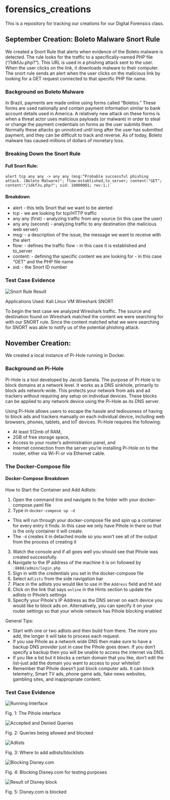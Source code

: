 # forensics_creations
This is a repository for tracking our creations for our Digital Forensics class.
## September Creation: Boleto Malware Snort Rule

We created a Snort Rule that alerts when evidence of the Boleto malware is detected. The rule looks for the traffic to a specifically-named PHP file (“/1dkfJu.php?”). This URL is used in a phishing attack sent to the user. When the user clicks on the link, it downloads malware to their computer. The snort rule sends an alert when the user clicks on the malicious link by looking for a GET request connected to that specific PHP file name.

### Background on Boleto Malware

In Brazil, payments are made online using forms called “Boletos.” These forms are used nationally and contain payment information similar to bank account details used in America. A relatively new attack on these forms is when a threat actor uses malicious payloads (or malware) in order to steal or change the payment credentials on forms as the user submits them. Normally these attacks go unnoticed until long after the user has submitted payment, and they can be difficult to track and reverse. As of today, Boleto malware has caused millions of dollars of monetary loss. 


### Breaking Down the Snort Rule

#### Full Snort Rule: 

```
alert tcp any any -> any any (msg:“Probable successful phishing attack. (Boleto Malware)"; flow:established,to_server; content:"GET"; content:"/1dkfJu.php?"; sid: 10000001; rev:1;) 
```

#### Breakdown

- alert - this tells Snort that we want to be alerted
- tcp - we are looking for tcp/HTTP traffic
- any any (first) - analyzing traffic from any source (in this case the user)
- any any (second) - analyzing traffic to any destination (the malicious web server)
- msg: - a description of the issue, the message we want to receive with the alert
- flow: - defines the traffic flow - in this case it is established and to_server
- content: - defining the specific content we are looking for - in this case “GET” and the PHP file name
- sid: - the Snort ID number

### Test Case Evidence

![Snort Rule Result](./imgs/septembercreationscreenshot.png)

Applications Used:
Kali Linux VM
Wireshark
SNORT

To begin the test case we analyzed Wireshark traffic. The source and destination found on Wireshark matched the content we were searching for with our SNORT rule. Since the content matched what we were searching for SNORT was able to notify us of the potential phishing attack. 

## November Creation: 

We created a local instance of Pi-Hole running in Docker. 

### Background on Pi-Hole

Pi-Hole is a tool developed by Jacob Samela. The purpose of Pi-Hole is to block domains at a network level. It works as a DNS sinkhole, primarily to block ads network-wide. This protects your network from ads and ad trackers without requiring any setup on individual devices. These blocks can be applied to any network device using the Pi-Hole as its DNS server.

Using Pi-Hole allows users to escape the hassle and tediousness of having to block ads and trackers manually on each individual device, including web browsers, phones, tablets, and IoT devices. Pi-Hole requires the following:

- At least 512mb of RAM,
- 2GB of free storage space,
- Access to your router’s administration panel, and
- Internet connection from the server you’re installing Pi-Hole on to the router, either via Wi-Fi or via Ethernet cable.


### The Docker-Compose file

#### Docker-Compose Breakdown

How to Start the Container and Add Adlists:

1. Open the command line and navigate to the folder with your docker-compose.yaml file
2. Type in `docker-compose up -d`
- This will run through your docker-compose file and spin up a container for every entry it finds. In this case we only have Pihole in there so that is the only container it will create.
- The `-d` creates it in detached mode so you won’t see all of the output from the process of creating it
3. Watch the console and if all goes well you should see that Pihole was created successfully.
4. Navigate to the IP address of the machine it is on followed by `:8888/admin/login.php`
5. Sign in with the credentials you set in the docker-compose file
6. Select `Adlists` from the side navigation bar 
7. Place in the adlists you would like to use in the `Address` field and hit `Add`
8. Click on the link that says `online` in the Hints section to update the adlists in Pihole’s settings
9. Specify your Pihole's IP Address as the DNS server on each device you would like to block ads on. Alternatively, you can specify it on your router settings so that your whole network has Pihole blocking enabled

General Tips:

- Start with one or two adlists and then build from there. The more you add, the longer it will take to process each request. 
- If you use Pihole as a network wide DNS then make sure to have a backup DNS provider just in case the Pihole goes down. If you don’t specify a backup then you will be unable to access the internet via DNS. 
- If you like a list but it blocks a certain domain that you like, don’t edit the list–just add the domain you want to access to your whitelist!
- Remember that Pihole doesn’t just block computer ads. It can block telemetry, Smart TV ads, phone game ads, fake news websites, gambling sites, and inappropriate content.


### Test Case Evidence

![Running Interface](./imgs/Figure1.png)

<figcaption>Fig. 1: The Pihole interface</figcaption>

![Accepted and Denied Queries](./imgs/Figure2.png)

<figcaption>Fig. 2: Queries being allowed and blocked</figcaption>

![Adlists](./imgs/Figure3.png)

<figcaption>Fig. 3: Where to add adlists/blocklists</figcaption>

![Blocking Disney.com](./imgs/Figure4.png)

<figcaption>Fig. 4: Blocking Disney.com for testing purposes</figcaption>

![Result of Disney block](./imgs/Figure5.png)

<figcaption>Fig. 5: Disney.com is blocked</figcaption>
